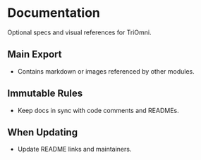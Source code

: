 # Documentation

Optional specs and visual references for TriOmni.

## Main Export
- Contains markdown or images referenced by other modules.

## Immutable Rules
- Keep docs in sync with code comments and READMEs.

## When Updating
- Update README links and maintainers.
